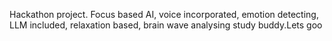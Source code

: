 Hackathon project. Focus based AI, voice incorporated, emotion detecting, LLM included, relaxation based, brain wave analysing study buddy.Lets goo
